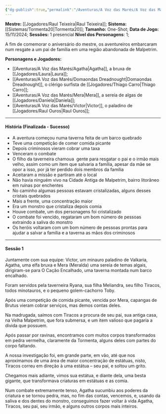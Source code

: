 ```yaml
---
{"dg-publish":true,"permalink":"/Aventuras/A Voz das Marés/A Voz das Marés/","created":"2025-10-13T17:42:10.943-03:00"}
---
```


**Mestre:** [[Jogadores/Raul Teixeira\|Raul Teixeira]];
**Sistema:**  [[Sistemas/Tormenta20\|Tormenta20]];
**Tamanho:** One-Shot;
**Data de Jogo:** 15/11/2024;
**Sessões:** 1 presencial
**Nível dos Personagens**: 1;

A fim de comemorar o aniversário do mestre, os aventureiros embarcaram num resgate a um pai de família em uma região abandonada de Malpetrim.

**Personagens e Jogadores:**
- [[Aventuras/A Voz das Marés/Agatha\|Agatha]], a bruxa de [[Jogadores/Laura\|Laura]];
- [[Aventuras/A Voz das Marés/Domaondas Dreadnought\|Domaondas Dreadnought]], o clérigo surfista de [[Jogadores/Thiago Carro\|Thiago Carro]];
- [[Aventuras/A Voz das Marés/Mera\|Mera]], a sereia de algas de [[Jogadores/Daniela\|Daniela]];
- [[Aventuras/A Voz das Marés/Victor\|Victor]], o paladino de [[Jogadores/Raul Ouros\|Raul Ouros]];

---
#### História (Finalizada - Sucesso)
- A aventura começou numa taverna feita de um barco quebrado
- Teve uma competição de comer comida picante
- Depois criminosos vieram cobrar uma taxa
- Venceram o combate
- O filho da taverneira chamoua  gente para resgatar o pai e o irmão mais velho, assim como um item que salvaria a família, apesar da mãe se opor a isso, por já ter perdido dois membros da família
- Aceitaram a missão e partiram até o local
- Não havia ninguém vivo na Cidade Antiga de Malpetrim, bairro litorâneo em ruínas por enchentes
- No caminho algumas pessoas estavam cristalizadas, alguns desses cristais quebrados
- Mais a frente, uma concentração maior
- Era um monstro que cristaliza depois comia
- Houve combate, um dos personagens foi cristalizado
- O combate foi vencido, regataram um bom número de pessoas extraindo a saliva do monstro
- Os heróis voltaram com um bom número de pessoas prontas para ajudar a salvar a família e a taverna as mãos dos criminosos

---

#### Sessão 1

Juntamente com sua equipe: Victor, um minauro paladino de Valkaria, Agatha, uma elfa bruxa e Mera (Meralda) uma sereia de temas algais, dirigiram-se para O Cação Encalhado, uma taverna montada num barco encalhado.

Foram servidos pela taverneira Ryana, sua filha Meliandra, seu filho Tiracos, todos minotauros, e o pequeno golem-cachorro Toby.

Após uma competição de comida picante, vencida por Mera, capangas de Brutus vieram cobrar serviços, mas demos contas deles.

Na madrugada, saímos com Tiracos a procura de seu pai, sua antiga casa, na Velha Malpetrim, que fora submersa, e um item valioso que pagaria a dívida que possuem.

Após passar por ravinas, encontramos com muitos corpos transformados em pedra vermelha, claramente da Tormenta, alguns deles com partes do corpo faltando.

A nossa investigação foi, em grande parte, em vão, até que nos aproximamos de uma área de maior concentração de estátuas, nisto, Tiracos correu em direção à uma estátua – seu pai, e soltou um grito.

Chegamos mais adiante, vimos sua estátua, e diante dela, uma besta gigante, que transformava criaturas em estátuas e as comia.

Num combate extremamente tenso, Agatha sucumbiu aos poderes da criatura e se tornou pedra, mas, no fim das contas, vencemos, e, usando da saliva e dos dentes do monstro, conseguimos fazer voltar à vida Agatha, Tiracos, seu pai, seu irmão, e alguns outros corpos mais inteiros.